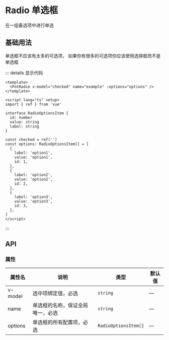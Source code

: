 <script setup>
import basic from '../examples/radio/basic.vue'
</script>

# Radio 单选框

在一组备选项中进行单选

## 基础用法

单选框不应该有太多的可选项， 如果你有很多的可选项你应该使用选择框而不是单选框

<basic></basic>

::: details 显示代码

```vue
<template>
  <PotRadio v-model="checked" name="example" :options="options" />
</template>

<script lang="ts" setup>
import { ref } from 'vue'

interface RadioOptionsItem {
  id: number
  value: string
  label: string
}

const checked = ref('')
const options: RadioOptionsItem[] = [
  {
    label: 'option1',
    value: 'option1',
    id: 1,
  },
  {
    label: 'option2',
    value: 'option2',
    id: 2,
  },
  {
    label: 'option3',
    value: 'option3',
    id: 3,
  },
]
</script>
```

:::

## API

### 属性

| 属性名  | 说明                             | 类型                 | 默认值 |
| ------- | -------------------------------- | -------------------- | ------ |
| v-model | 选中项绑定值，必选               | `string`             | —      |
| name    | 单选框的名称，保证全局唯一，必选 | `string`             | —      |
| options | 单选框的所有配置项，必选         | `RadioOptionsItem[]` | —      |
